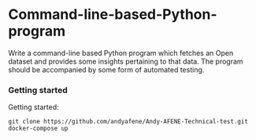 # Command-line-based-Python-program
Write a command-line based Python program which fetches an Open dataset and provides some insights pertaining to that data. The program should be accompanied by some form of automated testing.

### Getting started

Getting started:
```shell
git clone https://github.com/andyafene/Andy-AFENE-Technical-test.git
docker-compose up
```
